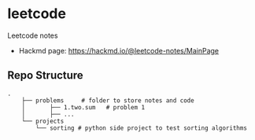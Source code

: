 # leetcode
Leetcode notes
- Hackmd page: https://hackmd.io/@leetcode-notes/MainPage

## Repo Structure
```
.
    ├── problems     # folder to store notes and code
    │       ├── 1.two.sum   # problem 1
    │       ├── ...
    └── projects                     
    	└── sorting # python side project to test sorting algorithms
```
